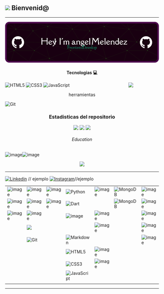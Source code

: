 ## <img src="https://media.giphy.com/media/lGhBlBMIN2XsEteTN3/giphy.gif" width="100"/> Bienvenid@ 
---
![Banner](github-header-image.png)
<div align="center"> <h4>Tecnologias 💻</h4> </div>

![HTML5](https://img.shields.io/badge/html5-%23E34F26.svg?style=for-the-badge&logo=html5&logoColor=white)  ![CSS3](https://img.shields.io/badge/css3-%231572B6.svg?style=for-the-badge&logo=css3&logoColor=white)  ![JavaScript](https://img.shields.io/badge/javascript-%23323330.svg?style=for-the-badge&logo=javascript&logoColor=%23F7DF1E)
<img align='right' src='https://user-images.githubusercontent.com/5713670/87202985-820dcb80-c2b6-11ea-9f56-7ec461c497c3.gif' width='100'>
<div align="center">herramientas</div>

![Git](https://img.shields.io/badge/git-%23F05033.svg?style=for-the-badge&logo=git&logoColor=white)

<div align="center"> <h3>Estadisticas del repositorio</h3> </div>
<div align="center">
  <img height="140" width="auto" src ="https://github-readme-stats.vercel.app/api?username=ang3lcode&show_icons=true&count_private=true&theme=tokyonight&hide_border=true&hide=issues,contribs&bg_color=00000000">
  <img height="140" width="auto" src ="https://github-readme-stats.vercel.app/api/top-langs/?username=ang3lcode&layout=compact&hide_border=true&theme=tokyonight&bg_color=00000000&langs_count=6&hide=jupyter%20notebook,tex,css,php&exclude_repo=Pacman-AI">
  <img src ="https://github-readme-streak-stats.herokuapp.com?user=ang3lcode&theme=tokyonight&hide_border=true&background=FFFFFF00">
</div>

<div align="center"> <h6>Education</h6> </div>

![image](https://img.shields.io/badge/Platzi-98CA3F?style=for-the-badge&logo=platzi&logoColor=white)![image](https://img.shields.io/badge/freecodecamp-27273D?style=for-the-badge&logo=freecodecamp&logoColor=white)


<div align="center">
<img src='https://raw.githubusercontent.com/onimur/.github/master/.resources/git-header.svg' width='500'>
</div>



-----

[![Linkedin](https://img.shields.io/badge/-AquiEsDondeSEPone-blue?style=flat-square&logo=Linkedin&logoColor=white&link=https://www.linkedin.com/in/ani/)](https://www.linkedin.com/in/ani/) // ejemplo
[![Instagram](https://img.shields.io/badge/Instagram-%23E4405F.svg?style=for-the-badge&logo=Instagram&logoColor=white)](https://www.instagram.com/condorcoders/)//ejemplo

|                                                                                                          |                                                                                                            |                                                                                                                  |                                                                                                                              |                                                                                                                  |                                                                                                                 |                                                                                                          |
| -------------------------------------------------------------------------------------------------------- | ---------------------------------------------------------------------------------------------------------- | ---------------------------------------------------------------------------------------------------------------- | ---------------------------------------------------------------------------------------------------------------------------- | ---------------------------------------------------------------------------------------------------------------- | --------------------------------------------------------------------------------------------------------------- | -------------------------------------------------------------------------------------------------------- |
| ![image](https://img.shields.io/badge/LinkedIn-0077B5?style=for-the-badge&logo=linkedin&logoColor=white) | ![image](https://img.shields.io/badge/GitHub-100000?style=for-the-badge&logo=github&logoColor=white)       | ![image](https://img.shields.io/badge/freecodecamp-27273D?style=for-the-badge&logo=freecodecamp&logoColor=white) | ![Python](https://img.shields.io/badge/python-3670A0?style=for-the-badge&logo=python&logoColor=ffdd54)                       | ![image](https://img.shields.io/badge/React-20232A?style=for-the-badge&logo=react&logoColor=61DAFB)              | ![MongoDB](https://img.shields.io/badge/-MongoDB-black?style=flat-square&logo=mongodb)                          | ![image](https://img.shields.io/badge/Notion-000000?style=for-the-badge&logo=notion&logoColor=white)     |
| ![image](https://img.shields.io/badge/-Behance-blue?style=for-the-badge&logo=behance&logoColor=white)    | ![image](https://img.shields.io/badge/GitLab-330F63?style=for-the-badge&logo=gitlab&logoColor=white)       | ![image](https://img.shields.io/badge/Platzi-98CA3F?style=for-the-badge&logo=platzi&logoColor=white)             | ![Dart](https://img.shields.io/badge/dart-%230175C2.svg?style=for-the-badge&logo=dart&logoColor=white)                       |                                                                                                                  | ![MongoDB](https://img.shields.io/badge/MongoDB-%234ea94b.svg?style=for-the-badge&logo=mongodb&logoColor=white) | ![image](https://img.shields.io/badge/Medium-12100E?style=for-the-badge&logo=medium&logoColor=white)     |
| ![image](https://img.shields.io/badge/linktree-39E09B?style=for-the-badge&logo=linktree&logoColor=white) | ![image](https://img.shields.io/badge/Bitbucket-0747a6?style=for-the-badge&logo=bitbucket&logoColor=white) |                                                                                                                  | ![image]( https://img.shields.io/badge/TypeScript-007ACC?style=for-the-badge&logo=typescript&logoColor=white)                | ![image](https://img.shields.io/badge/Tailwind_CSS-38B2AC?style=for-the-badge&logo=tailwind-css&logoColor=white) |                                                                                                                 | ![image](https://img.shields.io/badge/Obsidian-483699?style=for-the-badge&logo=Obsidian&logoColor=white) |
|                                                                                                          | <img src="https://img.shields.io/badge/-GitLab-FCA121?style=flat-square&logo=gitlab"  width="60"/>         |                                                                                                                  |                                                                                                                              | ![image](https://img.shields.io/badge/Bootstrap-563D7C?style=for-the-badge&logo=bootstrap&logoColor=white)       |                                                                                                                 | ![image](https://img.shields.io/badge/Figma-F24E1E?style=for-the-badge&logo=figma&logoColor=white)       |
|                                                                                                          | ![Git](https://img.shields.io/badge/git-%23F05033.svg?style=for-the-badge&logo=git&logoColor=white)        |                                                                                                                  | ![Markdown](https://img.shields.io/badge/markdown-%23000000.svg?style=for-the-badge&logo=markdown&logoColor=white)           |                                                                                                                  |                                                                                                                 | ![image]( https://img.shields.io/badge/Miro-F7C922?style=for-the-badge&logo=Miro&logoColor=050036)       |
|                                                                                                          |                                                                                                            |                                                                                                                  | ![HTML5](https://img.shields.io/badge/html5-%23E34F26.svg?style=for-the-badge&logo=html5&logoColor=white)                    | ![image](https://img.shields.io/badge/React_Native-20232A?style=for-the-badge&logo=react&logoColor=61DAFB)       |                                                                                                                 |                                                                                                          |
|                                                                                                          |                                                                                                            |                                                                                                                  | ![CSS3](https://img.shields.io/badge/css3-%231572B6.svg?style=for-the-badge&logo=css3&logoColor=white)                       | ![image](https://img.shields.io/badge/Flutter-02569B?style=for-the-badge&logo=flutter&logoColor=white)           |                                                                                                                 |                                                                                                          |
|                                                                                                          |                                                                                                            |                                                                                                                  | ![JavaScript](https://img.shields.io/badge/javascript-%23323330.svg?style=for-the-badge&logo=javascript&logoColor=%23F7DF1E) |                                                                                                                  |                                                                                                                 |                                                                                                          |
|                                                                                                          |                                                                                                            |                                                                                                                  |                                                                                                                              |                                                                                                                  |                                                                                                                 |                                                                                                          |

---
<!--
 https://ang3lcode.github.io/tranformaciones-y-transiciones-css/     conteo conejos
 
 https://ang3lcode.github.io/curso-frontend-developer-javascript-practico/ curso javascript
 
 https://ang3lcode.github.io/mokepon/    mokepon
 
 https://ang3lcode.github.io/Responsive-Design-Maquetaci-n-Mobile-First/   maquetacion
 
 https://ang3lcode.github.io/1-repositorio-wikipedia-copi/   copia wiki
 
 https://ang3lcode.github.io/Bootstrap-viaje/ bootstrap
 
 https://ang3lcode.github.io/tailwindcss/  tailwind
 
 https://ang3lcode.github.io/Async-landing/ asincronismo -->

 
<!--
**ang3lcode/ang3lcode** is a ✨ _special_ ✨ repository because its `README.md` (this file) appears on your GitHub profile.

Here are some ideas to get you started:

- 🔭 I’m currently working on ...
- 🌱 I’m currently learning ...
- 👯 I’m looking to collaborate on ...
- 🤔 I’m looking for help with ...
- 💬 Ask me about ...
- 📫 How to reach me: ...
- 😄 Pronouns: ...
- ⚡ Fun fact: ...
-->